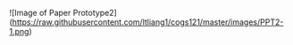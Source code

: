 ![Image of Paper Prototype2] (https://raw.githubusercontent.com/ltliang1/cogs121/master/images/PPT2-1.png)